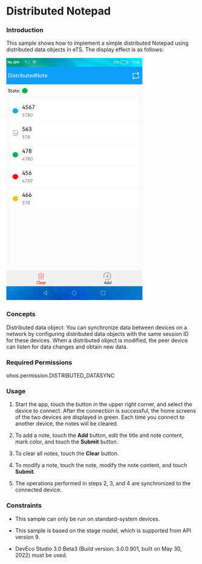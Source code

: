 # Distributed Notepad

### Introduction

This sample shows how to implement a simple distributed Notepad using distributed data objects in eTS. The display effect is as follows:

![home](screenshots/devices/home_en.png)

### Concepts

Distributed data object: You can synchronize data between devices on a network by configuring distributed data objects with the same session ID for these devices. When a distributed object is modified, the peer device can listen for data changes and obtain new data.

### Required Permissions

ohos.permission.DISTRIBUTED_DATASYNC

### Usage

1. Start the app, touch the button in the upper right corner, and select the device to connect. After the connection is successful, the home screens of the two devices are displayed in green. Each time you connect to another device, the notes will be cleared.

2. To add a note, touch the **Add** button, edit the title and note content, mark color, and touch the **Submit** button.

3. To clear all notes, touch the **Clear** button.

4. To modify a note, touch the note, modify the note content, and touch **Submit**.

5. The operations performed in steps 2, 3, and 4 are synchronized to the connected device.

### Constraints

- This sample can only be run on standard-system devices.

- This sample is based on the stage model, which is supported from API version 9.

- DevEco Studio 3.0 Beta3 (Build version: 3.0.0.901, built on May 30, 2022) must be used.

